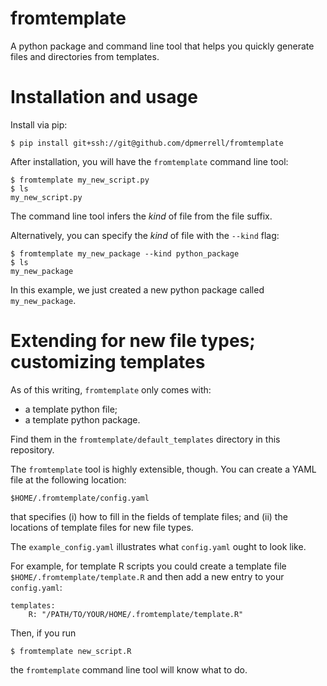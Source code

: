 # fromtemplate

A python package and command line tool that helps you quickly generate 
files and directories from templates.

# Installation and usage

Install via pip:
```
$ pip install git+ssh://git@github.com/dpmerrell/fromtemplate
```

After installation, you will have the `fromtemplate` command line tool:
```
$ fromtemplate my_new_script.py
$ ls
my_new_script.py
```

The command line tool infers the *kind* of file from the file suffix.

Alternatively, you can specify the *kind* of file with the `--kind` flag:
```
$ fromtemplate my_new_package --kind python_package
$ ls
my_new_package
```
In this example, we just created a new python package called `my_new_package`.

# Extending for new file types; customizing templates

As of this writing, `fromtemplate` only comes with: 
* a template python file;
* a template python package.

Find them in the `fromtemplate/default_templates` directory in this repository.

The `fromtemplate` tool is highly extensible, though. You can create a YAML file at the following location:
```
$HOME/.fromtemplate/config.yaml
```
that specifies (i) how to fill in the fields of template files; and (ii) the locations of template files for new file types.

The `example_config.yaml` illustrates what `config.yaml` ought to look like.

For example, for template R scripts you could create a template file `$HOME/.fromtemplate/template.R` and then add a new entry to your `config.yaml`:
```
templates:
    R: "/PATH/TO/YOUR/HOME/.fromtemplate/template.R"
``` 

Then, if you run 
```
$ fromtemplate new_script.R
```
the `fromtemplate` command line tool will know what to do.


